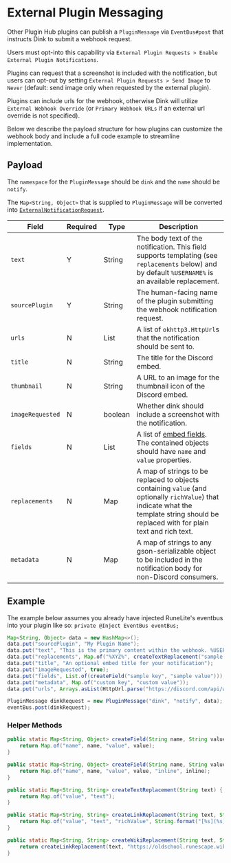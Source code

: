 # External Plugin Messaging

Other Plugin Hub plugins can publish a `PluginMessage` via `EventBus#post` that instructs Dink to submit a webhook request.

Users must opt-into this capability via `External Plugin Requests > Enable External Plugin Notifications`.

Plugins can request that a screenshot is included with the notification, but users can opt-out by
setting `External Plugin Requests > Send Image` to `Never` (default: send image only when requested by the external plugin).

Plugins can include urls for the webhook, otherwise Dink will utilize `External Webhook Override`
(or `Primary Webhook URLs` if an external url override is not specified).

Below we describe the payload structure for how plugins can customize the webhook body and include a full code example to streamline implementation.

## Payload

The `namespace` for the `PluginMessage` should be `dink` and the `name` should be `notify`.

The `Map<String, Object>` that is supplied to `PluginMessage` will be converted into [`ExternalNotificationRequest`](../src/main/java/dinkplugin/domain/ExternalNotificationRequest.java).

| Field            | Required | Type    | Description                                                                                                                                                                             |
| ---------------- | -------- | ------- | --------------------------------------------------------------------------------------------------------------------------------------------------------------------------------------- |
| `text`           | Y        | String  | The body text of the notification. This field supports templating (see `replacements` below) and by default `%USERNAME%` is an available replacement.                                   |
| `sourcePlugin`   | Y        | String  | The human-facing name of the plugin submitting the webhook notification request.                                                                                                        |
| `urls`           | N        | List    | A list of `okhttp3.HttpUrl`s that the notification should be sent to.                                                                                                                   |
| `title`          | N        | String  | The title for the Discord embed.                                                                                                                                                        |
| `thumbnail`      | N        | String  | A URL to an image for the thumbnail icon of the Discord embed.                                                                                                                          |
| `imageRequested` | N        | boolean | Whether dink should include a screenshot with the notification.                                                                                                                         |
| `fields`         | N        | List    | A list of [embed fields](https://discord.com/developers/docs/resources/message#embed-object-embed-field-structure). The contained objects should have `name` and `value` properties.    |
| `replacements`   | N        | Map     | A map of strings to be replaced to objects containing `value` (and optionally `richValue`) that indicate what the template string should be replaced with for plain text and rich text. |
| `metadata`       | N        | Map     | A map of strings to any gson-serializable object to be included in the notification body for non-Discord consumers.                                                                     |

## Example

The example below assumes you already have injected RuneLite's eventbus into your plugin like so: `private @Inject EventBus eventBus;`

```java
Map<String, Object> data = new HashMap<>();
data.put("sourcePlugin", "My Plugin Name");
data.put("text", "This is the primary content within the webhook. %USERNAME% will automatically be replaced with the player name and you can define your own template replacements like %XYZ%");
data.put("replacements", Map.of("%XYZ%", createTextReplacement("sample replacement")));
data.put("title", "An optional embed title for your notification");
data.put("imageRequested", true);
data.put("fields", List.of(createField("sample key", "sample value")));
data.put("metadata", Map.of("custom key", "custom value"));
data.put("urls", Arrays.asList(HttpUrl.parse("https://discord.com/api/webhooks/a/b"), HttpUrl.parse("https://discord.com/api/webhooks/c/d")));

PluginMessage dinkRequest = new PluginMessage("dink", "notify", data);
eventBus.post(dinkRequest);
```

### Helper Methods

```java
public static Map<String, Object> createField(String name, String value) {
    return Map.of("name", name, "value", value);
}

public static Map<String, Object> createField(String name, String value, boolean inline) {
    return Map.of("name", name, "value", value, "inline", inline);
}
```

```java
public static Map<String, String> createTextReplacement(String text) {
    return Map.of("value", "text");
}

public static Map<String, String> createLinkReplacement(String text, String link) {
    return Map.of("value", "text", "richValue", String.format("[%s](%s)", text, link));
}

public static Map<String, String> createWikiReplacement(String text, String searchPhrase) {
    return createLinkReplacement(text, "https://oldschool.runescape.wiki/w/Special:Search?search=" + UrlEscapers.urlPathSegmentEscaper().escape(searchPhrase));
}
```
